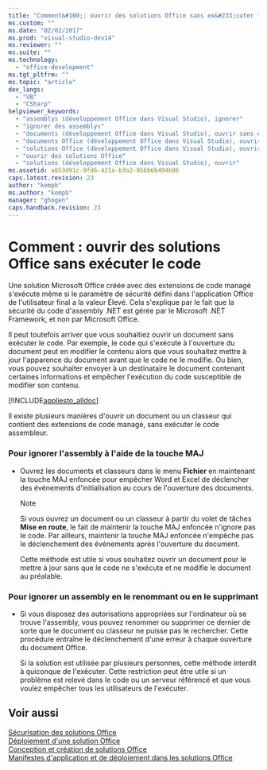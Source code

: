 ```yaml
---
title: "Comment&#160;: ouvrir des solutions Office sans ex&#233;cuter le code"
ms.custom: ""
ms.date: "02/02/2017"
ms.prod: "visual-studio-dev14"
ms.reviewer: ""
ms.suite: ""
ms.technology: 
  - "office-development"
ms.tgt_pltfrm: ""
ms.topic: "article"
dev_langs: 
  - "VB"
  - "CSharp"
helpviewer_keywords: 
  - "assemblys (développement Office dans Visual Studio), ignorer"
  - "ignorer des assemblys"
  - "documents (développement Office dans Visual Studio), ouvrir sans exécuter du code"
  - "documents Office (développement Office dans Visual Studio), ouvrir sans exécuter du code"
  - "solutions Office (développement Office dans Visual Studio), ouvrir"
  - "ouvrir des solutions Office"
  - "solutions (développement Office dans Visual Studio), ouvrir"
ms.assetid: a853d91c-9fd6-421a-b3a2-956b6b494b96
caps.latest.revision: 23
author: "kempb"
ms.author: "kempb"
manager: "ghogen"
caps.handback.revision: 23
---
```

# Comment&#160;: ouvrir des solutions Office sans ex&#233;cuter le code
  Une solution Microsoft Office créée avec des extensions de code managé s'exécute même si le paramètre de sécurité défini dans l'application Office de l'utilisateur final a la valeur Élevé.  Cela s'explique par le fait que la sécurité du code d'assembly .NET est gérée par le Microsoft .NET Framework, et non par Microsoft Office.  
  
 Il peut toutefois arriver que vous souhaitiez ouvrir un document sans exécuter le code.  Par exemple, le code qui s'exécute à l'ouverture du document peut en modifier le contenu alors que vous souhaitez mettre à jour l'apparence du document avant que le code ne le modifie.  Ou bien, vous pouvez souhaiter envoyer à un destinataire le document contenant certaines informations et empêcher l'exécution du code susceptible de modifier son contenu.  
  
 [!INCLUDE[appliesto_alldoc](../vsto/includes/appliesto-alldoc-md.md)]  
  
 Il existe plusieurs manières d'ouvrir un document ou un classeur qui contient des extensions de code managé, sans exécuter le code assembleur.  
  
### Pour ignorer l'assembly à l'aide de la touche MAJ  
  
-   Ouvrez les documents et classeurs dans le menu **Fichier** en maintenant la touche MAJ enfoncée pour empêcher Word et Excel de déclencher des événements d'initialisation au cours de l'ouverture des documents.  
  
    > [!NOTE]  
    >  Si vous ouvrez un document ou un classeur à partir du volet de tâches **Mise en route**, le fait de maintenir la touche MAJ enfoncée n'ignore pas le code.  Par ailleurs, maintenir la touche MAJ enfoncée n'empêche pas le déclenchement des événements après l'ouverture du document.  
  
     Cette méthode est utile si vous souhaitez ouvrir un document pour le mettre à jour sans que le code ne s'exécute et ne modifie le document au préalable.  
  
### Pour ignorer un assembly en le renommant ou en le supprimant  
  
-   Si vous disposez des autorisations appropriées sur l'ordinateur où se trouve l'assembly, vous pouvez renommer ou supprimer ce dernier de sorte que le document ou classeur ne puisse pas le rechercher.  Cette procédure entraîne le déclenchement d'une erreur à chaque ouverture du document Office.  
  
     Si la solution est utilisée par plusieurs personnes, cette méthode interdit à quiconque de l'exécuter.  Cette restriction peut être utile si un problème est relevé dans le code ou un serveur référencé et que vous voulez empêcher tous les utilisateurs de l'exécuter.  
  
## Voir aussi  
 [Sécurisation des solutions Office](../vsto/securing-office-solutions.md)   
 [Déploiement d'une solution Office](../vsto/deploying-an-office-solution.md)   
 [Conception et création de solutions Office](../vsto/designing-and-creating-office-solutions.md)   
 [Manifestes d'application et de déploiement dans les solutions Office](../vsto/application-and-deployment-manifests-in-office-solutions.md)  
  
  